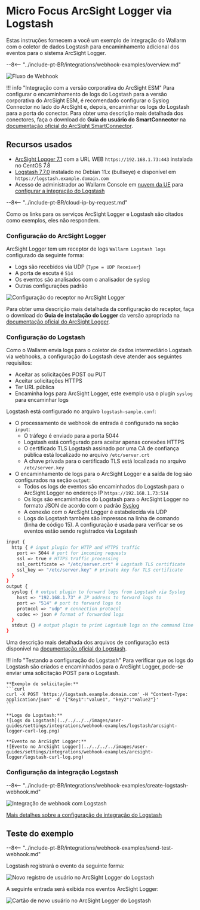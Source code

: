 # Micro Focus ArcSight Logger via Logstash

Estas instruções fornecem a você um exemplo de integração do Wallarm com o coletor de dados Logstash para encaminhamento adicional dos eventos para o sistema ArcSight Logger.

--8<-- "../include-pt-BR/integrations/webhook-examples/overview.md"

![Fluxo de Webhook](../../../../images/user-guides/settings/integrations/webhook-examples/logstash/arcsight-logger-scheme.png)

!!! info "Integração com a versão corporativa do ArcSight ESM"
    Para configurar o encaminhamento de logs do Logstash para a versão corporativa do ArcSight ESM, é recomendado configurar o Syslog Connector no lado do ArcSight e, depois, encaminhar os logs do Logstash para a porta do conector. Para obter uma descrição mais detalhada dos conectores, faça o download do **Guia do usuário do SmartConnector** na [documentação oficial do ArcSight SmartConnector](https://community.microfocus.com/t5/ArcSight-Connectors/ct-p/ConnectorsDocs).

## Recursos usados

* [ArcSight Logger 7.1](#arcsight-logger-configuration) com a URL WEB `https://192.168.1.73:443` instalada no CentOS 7.8
* [Logstash 7.7.0](#logstash-configuration) instalado no Debian 11.x (bullseye) e disponível em `https://logstash.example.domain.com`
* Acesso de administrador ao Wallarm Console em [nuvem da UE](https://my.wallarm.com) para [configurar a integração do Logstash](#configuration-of-logstash-integration)

--8<-- "../include-pt-BR/cloud-ip-by-request.md"

Como os links para os serviços ArcSight Logger e Logstash são citados como exemplos, eles não respondem.

### Configuração do ArcSight Logger

ArcSight Logger tem um receptor de logs `Wallarm Logstash logs` configurado da seguinte forma:

* Logs são recebidos via UDP (`Type = UDP Receiver`)
* A porta de escuta é `514`
* Os eventos são analisados com o analisador de syslog
* Outras configurações padrão

![Configuração do receptor no ArcSight Logger](../../../../images/user-guides/settings/integrations/webhook-examples/arcsight-logger/logstash-setup.png)

Para obter uma descrição mais detalhada da configuração do receptor, faça o download do **Guia de instalação do Logger** da versão apropriada na [documentação oficial do ArcSight Logger](https://community.microfocus.com/t5/Logger-Documentation/ct-p/LoggerDoc).

### Configuração do Logstash

Como o Wallarm envia logs para o coletor de dados intermediário Logstash via webhooks, a configuração do Logstash deve atender aos seguintes requisitos:

* Aceitar as solicitações POST ou PUT
* Aceitar solicitações HTTPS
* Ter URL pública
* Encaminha logs para ArcSight Logger, este exemplo usa o plugin `syslog` para encaminhar logs

Logstash está configurado no arquivo `logstash-sample.conf`:

* O processamento de webhook de entrada é configurado na seção `input`:
    * O tráfego é enviado para a porta 5044
    * Logstash está configurado para aceitar apenas conexões HTTPS
    * O certificado TLS Logstash assinado por uma CA de confiança pública está localizado no arquivo `/etc/server.crt`
    * A chave privada para o certificado TLS está localizada no arquivo `/etc/server.key`
* O encaminhamento de logs para o ArcSight Logger e a saída de log são configurados na seção `output`:
    * Todos os logs de eventos são encaminhados do Logstash para o ArcSight Logger no endereço IP `https://192.168.1.73:514`
    * Os logs são encaminhados do Logstash para o ArcSight Logger no formato JSON de acordo com o padrão [Syslog](https://en.wikipedia.org/wiki/Syslog)
    * A conexão com o ArcSight Logger é estabelecida via UDP
    * Logs do Logstash também são impressos na linha de comando (linha de código 15). A configuração é usada para verificar se os eventos estão sendo registrados via Logstash

```bash linenums="1"
input {
  http { # input plugin for HTTP and HTTPS traffic
    port => 5044 # port for incoming requests
    ssl => true # HTTPS traffic processing
    ssl_certificate => "/etc/server.crt" # Logstash TLS certificate
    ssl_key => "/etc/server.key" # private key for TLS certificate
  }
}
output {
  syslog { # output plugin to forward logs from Logstash via Syslog
    host => "192.168.1.73" # IP address to forward logs to
    port => "514" # port to forward logs to
    protocol => "udp" # connection protocol
    codec => json # format of forwarded logs
  }
  stdout {} # output plugin to print Logstash logs on the command line
}
```

Uma descrição mais detalhada dos arquivos de configuração está disponível na [documentação oficial do Logstash](https://www.elastic.co/guide/en/logstash/current/configuration-file-structure.html).

!!! info "Testando a configuração do Logstash"
    Para verificar que os logs do Logstash são criados e encaminhados para o ArcSight Logger, pode-se enviar uma solicitação POST para o Logstash.

    **Exemplo de solicitação:**
    ```curl
    curl -X POST 'https://logstash.example.domain.com' -H "Content-Type: application/json" -d '{"key1":"value1", "key2":"value2"}'
    ```

    **Logs do Logstash:**
    ![Logs do Logstash](../../../../images/user-guides/settings/integrations/webhook-examples/logstash/arcsight-logger-curl-log.png)

    **Evento no ArcSight Logger:**
    ![Evento no ArcSight Logger](../../../../images/user-guides/settings/integrations/webhook-examples/arcsight-logger/logstash-curl-log.png)

### Configuração da integração Logstash

--8<-- "../include-pt-BR/integrations/webhook-examples/create-logstash-webhook.md"

![Integração de webhook com Logstash](../../../../images/user-guides/settings/integrations/add-logstash-integration.png)

[Mais detalhes sobre a configuração de integração do Logstash](../logstash.md)

## Teste do exemplo

--8<-- "../include-pt-BR/integrations/webhook-examples/send-test-webhook.md"

Logstash registrará o evento da seguinte forma:

![Novo registro de usuário no ArcSight Logger do Logstash](../../../../images/user-guides/settings/integrations/webhook-examples/logstash/arcsight-logger-user-log.png)

A seguinte entrada será exibida nos eventos ArcSight Logger:

![Cartão de novo usuário no ArcSight Logger do Logstash](../../../../images/user-guides/settings/integrations/webhook-examples/arcsight-logger/logstash-user.png)
